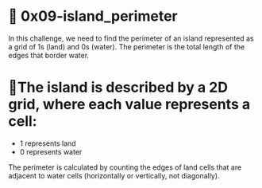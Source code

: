 # 🧮 0x09-island_perimeter
In this challenge, we need to find the perimeter of an island represented
as a grid of 1s (land) and 0s (water). The perimeter is the total length
 of the edges that border water.

# 🧮The island is described by a 2D grid, where each value represents a cell:
  - 1 represents land
 - 0 represents water

 The perimeter is calculated by counting the edges of land cells that
are adjacent to water cells (horizontally or vertically, not diagonally).
